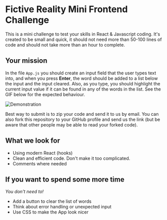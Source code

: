 # Fictive Reality Mini Frontend Challenge

This is a mini challenge to test your skills in React & Javascript coding. It's created to be small and quick, it should not need more than 50-100 lines of code and should not take more than an hour to complete.

## Your mission

In the file `App.js` you should create an input field that the user types text into, and when you press **Enter**, the word should be added to a list below the input and the input cleared. Also, as you type, you should highlight the current input value if it can be found in any of the words in the list. See the GIF below for the expected behaviour.

![Demonstration](demo.gif)

Best way to submit is to zip your code and send it to us by email. You can also fork this repository to your GitHub profile and send us the link (but be aware that other people may be able to read your forked code).

## What we look for

- Using modern React (hooks)
- Clean and efficient code. Don't make it too complicated.
- Comments where needed

## If you want to spend some more time

_You don't need to!_

- Add a button to clear the list of words
- Think about error handling or unexpected input
- Use CSS to make the App look nicer

